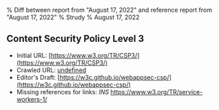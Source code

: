 % Diff between report from "August 17, 2022" and reference report from "August 17, 2022"
% Strudy
% August 17, 2022

## Content Security Policy Level 3

- Initial URL: [https://www.w3.org/TR/CSP3/](https://www.w3.org/TR/CSP3/)
- Crawled URL: [undefined](undefined)
- Editor's Draft: [https://w3c.github.io/webappsec-csp/](https://w3c.github.io/webappsec-csp/)
- Missing references for links: *INS* https://www.w3.org/TR/service-workers-1/



